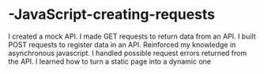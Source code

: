 # -JavaScript-creating-requests
I created a mock API. I made GET requests to return data from an API. I built POST requests to register data in an API. Reinforced my knowledge in asynchronous javascript. I handled possible request errors returned from the API. I learned how to turn a static page into a dynamic one
